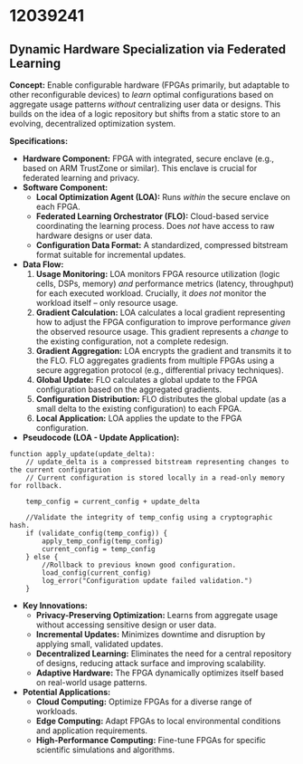 # 12039241

## Dynamic Hardware Specialization via Federated Learning

**Concept:** Enable configurable hardware (FPGAs primarily, but adaptable to other reconfigurable devices) to *learn* optimal configurations based on aggregate usage patterns *without* centralizing user data or designs. This builds on the idea of a logic repository but shifts from a static store to an evolving, decentralized optimization system.

**Specifications:**

*   **Hardware Component:** FPGA with integrated, secure enclave (e.g., based on ARM TrustZone or similar). This enclave is crucial for federated learning and privacy.
*   **Software Component:**
    *   **Local Optimization Agent (LOA):** Runs *within* the secure enclave on each FPGA.
    *   **Federated Learning Orchestrator (FLO):** Cloud-based service coordinating the learning process.  Does *not* have access to raw hardware designs or user data.
    *   **Configuration Data Format:** A standardized, compressed bitstream format suitable for incremental updates.
*   **Data Flow:**
    1.  **Usage Monitoring:** LOA monitors FPGA resource utilization (logic cells, DSPs, memory) *and* performance metrics (latency, throughput) for each executed workload.  Crucially, it *does not* monitor the workload itself – only resource usage.
    2.  **Gradient Calculation:** LOA calculates a local gradient representing how to adjust the FPGA configuration to improve performance *given* the observed resource usage. This gradient represents a *change* to the existing configuration, not a complete redesign.
    3.  **Gradient Aggregation:** LOA encrypts the gradient and transmits it to the FLO.  FLO aggregates gradients from multiple FPGAs using a secure aggregation protocol (e.g., differential privacy techniques).
    4.  **Global Update:** FLO calculates a global update to the FPGA configuration based on the aggregated gradients.
    5.  **Configuration Distribution:** FLO distributes the global update (as a small delta to the existing configuration) to each FPGA.
    6.  **Local Application:** LOA applies the update to the FPGA configuration.
*   **Pseudocode (LOA - Update Application):**

```
function apply_update(update_delta):
    // update_delta is a compressed bitstream representing changes to the current configuration
    // Current configuration is stored locally in a read-only memory for rollback.
    
    temp_config = current_config + update_delta
    
    //Validate the integrity of temp_config using a cryptographic hash.
    if (validate_config(temp_config)) {
        apply_temp_config(temp_config)
        current_config = temp_config
    } else {
        //Rollback to previous known good configuration.
        load_config(current_config)
        log_error("Configuration update failed validation.")
    }
```

*   **Key Innovations:**
    *   **Privacy-Preserving Optimization:**  Learns from aggregate usage without accessing sensitive design or user data.
    *   **Incremental Updates:** Minimizes downtime and disruption by applying small, validated updates.
    *   **Decentralized Learning:**  Eliminates the need for a central repository of designs, reducing attack surface and improving scalability.
    *   **Adaptive Hardware:** The FPGA dynamically optimizes itself based on real-world usage patterns.
*   **Potential Applications:**
    *   **Cloud Computing:**  Optimize FPGAs for a diverse range of workloads.
    *   **Edge Computing:**  Adapt FPGAs to local environmental conditions and application requirements.
    *   **High-Performance Computing:**  Fine-tune FPGAs for specific scientific simulations and algorithms.